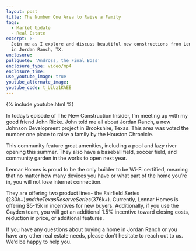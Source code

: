```yaml
---
layout: post
title: The Number One Area to Raise a Family
tags:
  - Market Update
  - Real Estate
excerpt: >-
  Join me as I explore and discuss beautiful new constructions from Lennar Homes
  in Jordan Ranch, TX.
enclosure:
pullquote: 'Andross, the Final Boss'
enclosure_type: video/mp4
enclosure_time:
use_youtube_image: true
youtube_alternate_image:
youtube_code: t_UiUz1KAEE
---
```


{% include youtube.html %}

In today’s episode of The New Construction Insider, I’m meeting up with my good friend John Ricke. John told me all about Jordan Ranch, a new Johnson Development project in Brookshire, Texas. This area was voted the number one place to raise a family by the Houston Chronicle.

This community feature great amenities, including a pool and lazy river opening this summer. They also have a baseball field, soccer field, and community garden in the works to open next year.

Lennar Homes is proud to be the only builder to be Wi-Fi certified, meaning that no matter how many devices you have or what part of the home you’re in, you will not lose internet connection.

They are offering two product lines- the Fairfield Series ($230k+) and the Texas Reserve Series ($376k+). Currently, Lennar Homes is offering $5-15k in incentives for new buyers. Additionally, if you use the Gayden team, you will get an additional 1.5% incentive toward closing costs, reduction in price, or additional features.

If you have any questions about buying a home in Jordan Ranch or you have any other real estate needs, please don’t hesitate to reach out to us. We’d be happy to help you.